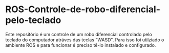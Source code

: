 # ROS-Controle-de-robo-diferencial-pelo-teclado

Este repositório é um controle de um robo diferencial controlado pelo teclado do computador atráves das teclas "WASD". Para isso foi utilziado o ambiente ROS e  para funcionar é preciso tê-lo instalado e configurado.
